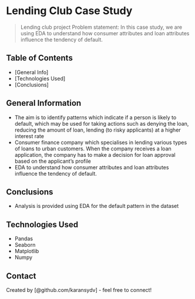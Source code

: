 # Lending Club Case Study
> Lending club project Problem statement: In this case study, we are using EDA to understand how consumer attributes and loan attributes influence the tendency of default.


## Table of Contents
* [General Info]
* [Technologies Used]
* [Conclusions]
<!-- You can include any other section that is pertinent to your problem -->

## General Information
- The aim is to identify patterns which indicate if a person is likely to default, which may be used for taking actions such as denying the loan, reducing the amount of loan,    lending (to risky applicants) at a higher interest rate
- Consumer finance company which specialises in lending various types of loans to urban customers. When the company receives a loan application, the company has to make a decision for loan approval based on the applicant’s profile
- EDA to understand how consumer attributes and loan attributes influence the tendency of default.


<!-- You don't have to answer all the questions - just the ones relevant to your project. -->

## Conclusions
- Analysis is provided using EDA for the default pattern in the dataset

<!-- You don't have to answer all the questions - just the ones relevant to your project. -->


## Technologies Used
- Pandas
- Seaborn
- Matplotlib
- Numpy

<!-- As the libraries versions keep on changing, it is recommended to mention the version of library used in this project -->




## Contact
Created by [@github.com/karansydv] - feel free to connect!


<!-- Optional -->
<!-- ## License -->
<!-- This project is open source and available under the [... License](). -->

<!-- You don't have to include all sections - just the one's relevant to your project -->
